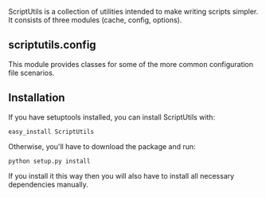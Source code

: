 ScriptUtils is a collection of utilities intended to make writing scripts
simpler. It consists of three modules (cache, config, options).

scriptutils.config
------------------

This module provides classes for some of the more common configuration file
scenarios.


Installation
------------

If you have setuptools installed, you can install ScriptUtils with:

    easy_install ScriptUtils

Otherwise, you'll have to download the package and run:

    python setup.py install

If you install it this way then you will also have to install all necessary
dependencies manually.
